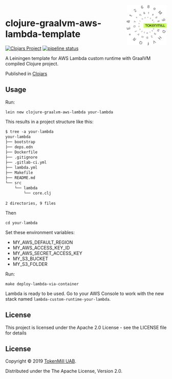 <a href="http://www.tokenmill.lt">
      <img src=".github/tokenmill-logo.svg" width="125" height="125" align="right" />
</a>

# clojure-graalvm-aws-lambda-template

[![Clojars Project](https://img.shields.io/clojars/v/clojure-graalvm-aws-lambda/lein-template.svg)](https://clojars.org/clojure-graalvm-aws-lambda/lein-template)
[![pipeline status](https://gitlab.com/Jocas/clojure-graalvm-aws-lambda-template/badges/master/pipeline.svg)](https://gitlab.com/Jocas/clojure-graalvm-aws-lambda-template/commits/master)

A Leiningen template for AWS Lambda custom runtime with GraalVM compiled Clojure project.

Published in [Clojars](https://clojars.org/clojure-graalvm-aws-lambda/lein-template)

## Usage

Run:
```
lein new clojure-graalvm-aws-lambda your-lambda
```

This results in a project structure like this:
```
$ tree -a your-lambda
your-lambda
├── bootstrap
├── deps.edn
├── Dockerfile
├── .gitignore
├── .gitlab-ci.yml
├── lambda.yml
├── Makefile
├── README.md
└── src
    └── lambda
        └── core.clj

2 directories, 9 files

```

Then 
```
cd your-lambda
```

Set these environment variables:
- MY_AWS_DEFAULT_REGION
- MY_AWS_ACCESS_KEY_ID
- MY_AWS_SECRET_ACCESS_KEY
- MY_S3_BUCKET
- MY_S3_FOLDER

Run:
```
make deploy-lambda-via-container
```

Lambda is ready to be used. Go to your AWS Console to work with the new stack named `lambda-custom-runtime-your-lambda`.

## License

This project is licensed under the Apache 2.0 License - see the LICENSE file for details

## License

Copyright &copy; 2019 [TokenMill UAB](http://www.tokenmill.lt).

Distributed under the The Apache License, Version 2.0.
